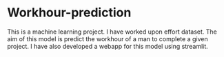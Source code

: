 # Workhour-prediction
This is a machine learning project. I have worked upon effort dataset. The aim of this model is predict the workhour of a man to complete a given project. I have also developed a webapp for this model using streamlit.
